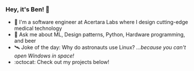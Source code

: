 ### Hey, it's Ben! :vulcan_salute:

- :hospital: I'm a software engineer at Acertara Labs where I design cutting-edge medical technology
- :speech_balloon: Ask me about ML, Design patterns, Python, Hardware programming, and beer
- :artificial_satellite: Joke of the day: Why do astronauts use Linux? _...because you can't open Windows in space!_
- :octocat: Check out my projects below!

